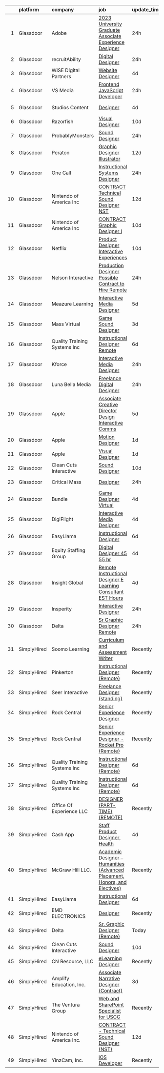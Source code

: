 

|    | platform    | company                      | job                                                                                                                                                                                                                                                                                                                                                                                                                                                                                                                                                                                                                                                                                                                                                                                                                                                                                                                                                            | update_time   | location           |
|---:|:------------|:-----------------------------|:---------------------------------------------------------------------------------------------------------------------------------------------------------------------------------------------------------------------------------------------------------------------------------------------------------------------------------------------------------------------------------------------------------------------------------------------------------------------------------------------------------------------------------------------------------------------------------------------------------------------------------------------------------------------------------------------------------------------------------------------------------------------------------------------------------------------------------------------------------------------------------------------------------------------------------------------------------------|:--------------|:-------------------|
|  1 | Glassdoor   | Adobe                        | [2023 University Graduate   Associate Experience Designer](https://www.glassdoor.com/partner/jobListing.htm?pos=117&ao=1136043&s=58&guid=00000182c97fb2deb0a38ce8de64ddba&src=GD_JOB_AD&t=SR&vt=w&cs=1_18c39fde&cb=1661237965925&jobListingId=1008086780038&jrtk=3-0-1gb4nvco2kcn9801-1gb4nvcokk24j800-9219b5018eb2703b-)                                                                                                                                                                                                                                                                                                                                                                                                                                                                                                                                                                                                                                      | 24h           | San Francisco, CA  |
|  2 | Glassdoor   | recruitAbility               | [Digital Designer](https://www.glassdoor.com/partner/jobListing.htm?pos=105&ao=1110586&s=58&guid=00000182c97fb2deb0a38ce8de64ddba&src=GD_JOB_AD&t=SR&vt=w&ea=1&cs=1_d9767273&cb=1661237965921&jobListingId=1008087054153&cpc=82B3195DA92CAF92&jrtk=3-0-1gb4nvco2kcn9801-1gb4nvcokk24j800-5468f4fb552f0948--6NYlbfkN0CGG9KWCDlpnNsyBDyIiP_Q0811kl3MMa1wmNp0I1WtkTaTZU1gJWaiKEGe9oYuZ3AnOy8IYFxwbrn4-fpTO0QvC6Jd-V4FowO7G0k_aereRWbeubsX-DkAeWoYzjwjm7pbhA0aUzO2bJj0FbczN6WpV8EdEAsFpJsT-hjEMJ25BIaljSl2KoHwaSjqTdZ46YzTuz_w1zXHdEEx8oHmNeRSrPrKcQM1TpwMeNcSiApdrEj6KrNsc2BS9L7d8W360Jntx0SiSZBBhlxLzU32zwx1XpIElO8zAH8yEHbRc1h89Gt2iakdcBdF-H_jOgkyUuW0YTtLz6CUdEE6vXiB4l_YTeQ4O-ot0pWSDQMqa1Eo4upd6rfNJGmREAS7qNeqY1bp2uj9nklOLG1sd1QhsE3OmCdmKPj_l9DA0gU5sQkQew3_90he7YUV5igIjY6txBQnX-bl3MxI8Af9ezjvklTGomgki5hPEOerUpos4T4Lo53Y5GXrCE2vmxXEGr2iWoAniP7BqZiBZ8h8BnBXjGWJ)                                                                                    | 24h           | Leander, TX        |
|  3 | Glassdoor   | WISE Digital Partners        | [Website Designer](https://www.glassdoor.com/partner/jobListing.htm?pos=115&ao=1136043&s=58&guid=00000182c97fb2deb0a38ce8de64ddba&src=GD_JOB_AD&t=SR&vt=w&ea=1&cs=1_477e722e&cb=1661237965922&jobListingId=1008078664182&jrtk=3-0-1gb4nvco2kcn9801-1gb4nvcokk24j800-aed89e78cad63eac-)                                                                                                                                                                                                                                                                                                                                                                                                                                                                                                                                                                                                                                                                         | 4d            | Remote             |
|  4 | Glassdoor   | VS Media                     | [Frontend JavaScript Developer](https://www.glassdoor.com/partner/jobListing.htm?pos=129&ao=1136043&s=58&guid=00000182c97fb2deb0a38ce8de64ddba&src=GD_JOB_AD&t=SR&vt=w&ea=1&cs=1_1407cdce&cb=1661237965929&jobListingId=1008087306672&jrtk=3-0-1gb4nvco2kcn9801-1gb4nvcokk24j800-768f20a6af244237-)                                                                                                                                                                                                                                                                                                                                                                                                                                                                                                                                                                                                                                                            | 24h           | Manhattan          |
|  5 | Glassdoor   | Studios Content              | [Designer](https://www.glassdoor.com/partner/jobListing.htm?pos=122&ao=1136043&s=58&guid=00000182c97fb2deb0a38ce8de64ddba&src=GD_JOB_AD&t=SR&vt=w&cs=1_ffbee8f1&cb=1661237965926&jobListingId=1008078500106&jrtk=3-0-1gb4nvco2kcn9801-1gb4nvcokk24j800-7e3a1ec9b393dd6b-)                                                                                                                                                                                                                                                                                                                                                                                                                                                                                                                                                                                                                                                                                      | 4d            | Burbank, CA        |
|  6 | Glassdoor   | Razorfish                    | [Visual Designer](https://www.glassdoor.com/partner/jobListing.htm?pos=111&ao=1136043&s=58&guid=00000182c97fb2deb0a38ce8de64ddba&src=GD_JOB_AD&t=SR&vt=w&ea=1&cs=1_61246202&cb=1661237965921&jobListingId=1008069448286&jrtk=3-0-1gb4nvco2kcn9801-1gb4nvcokk24j800-2dd04ae385744f70-)                                                                                                                                                                                                                                                                                                                                                                                                                                                                                                                                                                                                                                                                          | 10d           | Boston, MA         |
|  7 | Glassdoor   | ProbablyMonsters             | [Sound Designer](https://www.glassdoor.com/partner/jobListing.htm?pos=120&ao=1136043&s=58&guid=00000182c97fb2deb0a38ce8de64ddba&src=GD_JOB_AD&t=SR&vt=w&cs=1_727e0611&cb=1661237965926&jobListingId=1008086835423&jrtk=3-0-1gb4nvco2kcn9801-1gb4nvcokk24j800-d1598d003ed4c85b-)                                                                                                                                                                                                                                                                                                                                                                                                                                                                                                                                                                                                                                                                                | 24h           | Bellevue, WA       |
|  8 | Glassdoor   | Peraton                      | [Graphic Designer Illustrator](https://www.glassdoor.com/partner/jobListing.htm?pos=124&ao=1136043&s=58&guid=00000182c97fb2deb0a38ce8de64ddba&src=GD_JOB_AD&t=SR&vt=w&cs=1_c5ee7280&cb=1661237965927&jobListingId=1008065908189&jrtk=3-0-1gb4nvco2kcn9801-1gb4nvcokk24j800-115a55b5fbf93330-)                                                                                                                                                                                                                                                                                                                                                                                                                                                                                                                                                                                                                                                                  | 12d           | Chantilly, VA      |
|  9 | Glassdoor   | One Call                     | [Instructional Systems Designer](https://www.glassdoor.com/partner/jobListing.htm?pos=101&ao=1110586&s=58&guid=00000182c97fb2deb0a38ce8de64ddba&src=GD_JOB_AD&t=SR&vt=w&cs=1_b0986d9c&cb=1661237965920&jobListingId=1008087093416&cpc=2187E14FC6F1B769&jrtk=3-0-1gb4nvco2kcn9801-1gb4nvcokk24j800-f06620050fa004f0--6NYlbfkN0CoBNsftOR156psyhAEunD0li7bgaA5Un-R2_tTFIfXdsF7lIw2xKjhRCUN0oJ6COnYgYd0h07fY7gWBSK9olVh-zi_If1hdTpzgYb9tSYF2Q41jflSqsXX4l-HWbGWDA_e4qKZYTVd5yFO0k7c0f9tTO1tj42xhMAZCvW1Br1klf4IBHh_l6QYNBkaZs-WwzJo9WhGlB2bhs4Bj1Jie26fUTxFHOyEn2QtTi7jveuoNCnA6SAJLJEAkuVkN3ZgbDyjNsmVJ1x1JEa2ajdrpjp8syc2ugH2emnJ8u-wYeTfUNnKwS6t19YemTtzQua45pjs_eHSJTRK9K1n1s4LV4r62TXvrWaLnzgA3zKa0BvQl5y1drQyNbHP9Y1Un1Wu6eFeH-i-9rs6E8ey2y3t2ERzH80XB54rDfGAVMjbKINjzDSrLYO0AO02m2kSBjA0dO2aN2-OLtXvwGJcK-6S1aFQShz6xAMYrx-iypmwAJhf_qVY9_LwDzy8FzX7ASTSTBrb04J1dQOMNgsdI9SR1_PwPfc99gLGdqk%3D)                                                             | 24h           | Remote             |
| 10 | Glassdoor   | Nintendo of America Inc      | [CONTRACT   Technical Sound Designer  NST ](https://www.glassdoor.com/partner/jobListing.htm?pos=119&ao=1136043&s=58&guid=00000182c97fb2deb0a38ce8de64ddba&src=GD_JOB_AD&t=SR&vt=w&cs=1_979def01&cb=1661237965925&jobListingId=1008066224463&jrtk=3-0-1gb4nvco2kcn9801-1gb4nvcokk24j800-4f54bb3e91a298df-)                                                                                                                                                                                                                                                                                                                                                                                                                                                                                                                                                                                                                                                     | 12d           | Redmond, WA        |
| 11 | Glassdoor   | Nintendo of America Inc      | [CONTRACT   Graphic Designer I](https://www.glassdoor.com/partner/jobListing.htm?pos=125&ao=1136043&s=58&guid=00000182c97fb2deb0a38ce8de64ddba&src=GD_JOB_AD&t=SR&vt=w&cs=1_96ec33db&cb=1661237965927&jobListingId=1008069425781&jrtk=3-0-1gb4nvco2kcn9801-1gb4nvcokk24j800-d0b134663c89da81-)                                                                                                                                                                                                                                                                                                                                                                                                                                                                                                                                                                                                                                                                 | 10d           | Redmond, WA        |
| 12 | Glassdoor   | Netflix                      | [Product Designer  Interactive Experiences](https://www.glassdoor.com/partner/jobListing.htm?pos=110&ao=1136043&s=58&guid=00000182c97fb2deb0a38ce8de64ddba&src=GD_JOB_AD&t=SR&vt=w&cs=1_1ce8491e&cb=1661237965921&jobListingId=1008069359389&jrtk=3-0-1gb4nvco2kcn9801-1gb4nvcokk24j800-b9bbc2e1ae291f89-)                                                                                                                                                                                                                                                                                                                                                                                                                                                                                                                                                                                                                                                     | 10d           | California         |
| 13 | Glassdoor   | Nelson Interactive           | [Production Designer Possible Contract to Hire Remote](https://www.glassdoor.com/partner/jobListing.htm?pos=121&ao=1136043&s=58&guid=00000182c97fb2deb0a38ce8de64ddba&src=GD_JOB_AD&t=SR&vt=w&cs=1_930e294d&cb=1661237965926&jobListingId=1008086144730&jrtk=3-0-1gb4nvco2kcn9801-1gb4nvcokk24j800-408aa5cf465c377d-)                                                                                                                                                                                                                                                                                                                                                                                                                                                                                                                                                                                                                                          | 24h           | Remote             |
| 14 | Glassdoor   | Meazure Learning             | [Interactive Media Designer](https://www.glassdoor.com/partner/jobListing.htm?pos=128&ao=1136043&s=58&guid=00000182c97fb2deb0a38ce8de64ddba&src=GD_JOB_AD&t=SR&vt=w&ea=1&cs=1_fdba2674&cb=1661237965928&jobListingId=1008077312452&jrtk=3-0-1gb4nvco2kcn9801-1gb4nvcokk24j800-55f72a9f9425cee4-)                                                                                                                                                                                                                                                                                                                                                                                                                                                                                                                                                                                                                                                               | 5d            | Alabama            |
| 15 | Glassdoor   | Mass Virtual                 | [Game Sound Designer](https://www.glassdoor.com/partner/jobListing.htm?pos=127&ao=1136043&s=58&guid=00000182c97fb2deb0a38ce8de64ddba&src=GD_JOB_AD&t=SR&vt=w&ea=1&cs=1_981ec7a4&cb=1661237965928&jobListingId=1008082194344&jrtk=3-0-1gb4nvco2kcn9801-1gb4nvcokk24j800-f232bf0ac303c42a-)                                                                                                                                                                                                                                                                                                                                                                                                                                                                                                                                                                                                                                                                      | 3d            | Orlando, FL        |
| 16 | Glassdoor   | Quality Training Systems Inc | [Instructional Designer  Remote ](https://www.glassdoor.com/partner/jobListing.htm?pos=104&ao=1110586&s=58&guid=00000182c97fb2deb0a38ce8de64ddba&src=GD_JOB_AD&t=SR&vt=w&ea=1&cs=1_eae067da&cb=1661237965921&jobListingId=1008073674626&cpc=9908D8D4413DBB8A&jrtk=3-0-1gb4nvco2kcn9801-1gb4nvcokk24j800-7548cc2409c09d8f--6NYlbfkN0Do0NJZxTlNQv8zNit5bjNgC4ptqUVvfA2tyS3ZXr20tD-PYFOMaTwZLb1B22RU8arf73TsLtlexIKdhFYjLoaF7YraZ9Kk1SBoAFQFwuiW_adojCM3ev6KKRysGw-MIsP-L68djQiiyhyajB3vq3642FZhB2k9vtThpG4u_5dbyIxNlJjyTAhXsY1N7PJQOfhGC0NWS71CeUFJlm5WUHzbKPk-847-6pOpqM0s3IqKI3CSGgec2emNjv57JM3oz9Ec7PR2mYyuX5z7PF_9JWHsy4_VzkJbQByb7CnJYWm228st_FBUN1BGG_deDx4RHz9pUmiueGIyQg_wRHaQddw7no1U0UiShe_71N9UT1bl-UdWnA6jwF_XSH6TyzDNSpWragNNsjgubNRF_Vf1SwpUjGHCcD4La2GIhLcOObn8az6a761CbfhdPZFaOL8rRwQHVOFrBdeFcoIMUjWdjrH2kvw5pcnHzPwnevqKvdPSiAB191OITpP9BigOZQUGfJ4%3D)                                                                                       | 6d            | Remote             |
| 17 | Glassdoor   | Kforce                       | [Interactive Media Designer](https://www.glassdoor.com/partner/jobListing.htm?pos=106&ao=1110586&s=58&guid=00000182c97fb2deb0a38ce8de64ddba&src=GD_JOB_AD&t=SR&vt=w&cs=1_20b46834&cb=1661237965921&jobListingId=1008086230590&cpc=334ABAF5D42DC775&jrtk=3-0-1gb4nvco2kcn9801-1gb4nvcokk24j800-8130fe3d79caee81--6NYlbfkN0C5IatSLh_Ak1q39eQQoPIxD737RW9NeiYGvIRXkrLjEBkC4LI6KweFWWPiS1PvvlxCUhmgIK2E3O6bnqA5vqB-IervBkUs9-hCvj3jnViGJKIkvcrONJtsS6ACBMWmHkIzaAp4W-A08pBl97f_Z9ysABZrXGeP9gygQLFj6NytqeGl1jH3YgZsA8rjDlcLiqTQwCMUAs9F6sXXSwiAx1tqGj5RL_mAiCGzwFmvTX-Ry-6odmXJ90KOQZ3k1QHaI0UsN0j-ckAt6Z767kLagSYOG8pNPHV6a7VldJLYWpNasK9mIT1L0rxFhCAlRssVfKMsVIMa1zHv4YqUBfiwbACpc5XhEFtLwnKPad8aQHUM9S77Uu7w46EQ1rQAS8fBqj4ge_DppvuI0xTwPoxtul8QnzSpeHJtd3xLaytOznQAcxUfdsXhuTuW1wCuLVka-pxMzthlDAkr6pQVfWNQCRel77EIgFEHd56xLjv9VZHkxdPZTZ0973DXv4YRxDXKVzA9ZXqliGYoVCRMYD5riDDu2y9CMn0ohIpb3v15C0v4I-l9MvZf_NpQ7dTVU7p8bRcQKX4nCFESrXrUlX-S0EQYpVrdAmJchkQ%3D) | 24h           | Bethesda, MD       |
| 18 | Glassdoor   | Luna Bella Media             | [Freelance Digital Designer](https://www.glassdoor.com/partner/jobListing.htm?pos=114&ao=1136043&s=58&guid=00000182c97fb2deb0a38ce8de64ddba&src=GD_JOB_AD&t=SR&vt=w&ea=1&cs=1_bf442f5b&cb=1661237965922&jobListingId=1008087002867&jrtk=3-0-1gb4nvco2kcn9801-1gb4nvcokk24j800-044f6ce568403841-)                                                                                                                                                                                                                                                                                                                                                                                                                                                                                                                                                                                                                                                               | 24h           | Remote             |
| 19 | Glassdoor   | Apple                        | [Associate Creative Director  Design  Interactive Comms](https://www.glassdoor.com/partner/jobListing.htm?pos=130&ao=1136043&s=58&guid=00000182c97fb2deb0a38ce8de64ddba&src=GD_JOB_AD&t=SR&vt=w&cs=1_9b94fb9c&cb=1661237965929&jobListingId=1008077637787&jrtk=3-0-1gb4nvco2kcn9801-1gb4nvcokk24j800-db0ab7f1b52bf141-)                                                                                                                                                                                                                                                                                                                                                                                                                                                                                                                                                                                                                                        | 5d            | Cupertino, CA      |
| 20 | Glassdoor   | Apple                        | [Motion Designer](https://www.glassdoor.com/partner/jobListing.htm?pos=113&ao=1136043&s=58&guid=00000182c97fb2deb0a38ce8de64ddba&src=GD_JOB_AD&t=SR&vt=w&cs=1_a790d1a8&cb=1661237965922&jobListingId=1008084546182&jrtk=3-0-1gb4nvco2kcn9801-1gb4nvcokk24j800-268d11ff0fb3d4a6-)                                                                                                                                                                                                                                                                                                                                                                                                                                                                                                                                                                                                                                                                               | 1d            | Cupertino, CA      |
| 21 | Glassdoor   | Apple                        | [Visual Designer](https://www.glassdoor.com/partner/jobListing.htm?pos=109&ao=1136043&s=58&guid=00000182c97fb2deb0a38ce8de64ddba&src=GD_JOB_AD&t=SR&vt=w&cs=1_5adcd047&cb=1661237965921&jobListingId=1008084546211&jrtk=3-0-1gb4nvco2kcn9801-1gb4nvcokk24j800-f8d7bc85f08e5861-)                                                                                                                                                                                                                                                                                                                                                                                                                                                                                                                                                                                                                                                                               | 1d            | Cupertino, CA      |
| 22 | Glassdoor   | Clean Cuts Interactive       | [Sound Designer](https://www.glassdoor.com/partner/jobListing.htm?pos=102&ao=1110586&s=58&guid=00000182c97fb2deb0a38ce8de64ddba&src=GD_JOB_AD&t=SR&vt=w&ea=1&cs=1_6ede9356&cb=1661237965921&jobListingId=1008068462835&cpc=FD1C1DA32C38CFA7&jrtk=3-0-1gb4nvco2kcn9801-1gb4nvcokk24j800-180f36a67d041096--6NYlbfkN0BdWmvb-rJl2QNnPZsqfom0WtyBpRDZD-qGOAPpXEAerX6a6oApLbNube8VIkmBRry4WGRoB0qsfFORcDwlv5J-Sd2QpNdWVPU3rpOKe16b-v51oCGYFn1Gg0GCh9sLO-2YemhZ2pKU_mGnQ6gmjy9PJXCZWcP9S85pmy_gMB17x15owpHU1MnjT43sqb3YyQCsmxsfvG4LI6rQTdGLsdeoaF6_LytRWLVGKUlu1MlYU4QDn-idj6KEkRMJec28V8bHklpkktJr8zxuTuzvCYG6XQ45d3glwrAVgdK4dniElNvnAZ9QP5hUrydkCAdeS0d8Hp4ZRr2xH3T35mQJdWI1zsvOgfaa9NpfgVf56B2AV7oPBeYbx9JcxbrX35ZDI64xGMW-aiQ7hNAbYGAjOa87qgcN7eD-pUsPBwu-hnEz99P0INg4G1nrky9tyqAo7xF5g0LAjWpwOg0uxZ07Hsw0Hz76hnueF7DBcIWDSuwEdRy56_7-ze9n)                                                                                                                      | 10d           | Remote             |
| 23 | Glassdoor   | Critical Mass                | [Designer](https://www.glassdoor.com/partner/jobListing.htm?pos=126&ao=1136043&s=58&guid=00000182c97fb2deb0a38ce8de64ddba&src=GD_JOB_AD&t=SR&vt=w&ea=1&cs=1_bacb354d&cb=1661237965928&jobListingId=1008086554009&jrtk=3-0-1gb4nvco2kcn9801-1gb4nvcokk24j800-79ca9eda397f1672-)                                                                                                                                                                                                                                                                                                                                                                                                                                                                                                                                                                                                                                                                                 | 24h           | Cupertino, CA      |
| 24 | Glassdoor   | Bundle                       | [Game Designer  Virtual ](https://www.glassdoor.com/partner/jobListing.htm?pos=112&ao=1136043&s=58&guid=00000182c97fb2deb0a38ce8de64ddba&src=GD_JOB_AD&t=SR&vt=w&ea=1&cs=1_e693b181&cb=1661237965922&jobListingId=1008079560672&jrtk=3-0-1gb4nvco2kcn9801-1gb4nvcokk24j800-750ea4ec84bd0b34-)                                                                                                                                                                                                                                                                                                                                                                                                                                                                                                                                                                                                                                                                  | 4d            | Remote             |
| 25 | Glassdoor   | DigiFlight                   | [Interactive Media Designer](https://www.glassdoor.com/partner/jobListing.htm?pos=123&ao=1136043&s=58&guid=00000182c97fb2deb0a38ce8de64ddba&src=GD_JOB_AD&t=SR&vt=w&ea=1&cs=1_e4d478be&cb=1661237965927&jobListingId=1008079083295&jrtk=3-0-1gb4nvco2kcn9801-1gb4nvcokk24j800-49f6011c2d0eb981-)                                                                                                                                                                                                                                                                                                                                                                                                                                                                                                                                                                                                                                                               | 4d            | Columbia, MD       |
| 26 | Glassdoor   | EasyLlama                    | [Instructional Designer](https://www.glassdoor.com/partner/jobListing.htm?pos=118&ao=1136043&s=58&guid=00000182c97fb2deb0a38ce8de64ddba&src=GD_JOB_AD&t=SR&vt=w&ea=1&cs=1_6abac6ee&cb=1661237965925&jobListingId=1008074963718&jrtk=3-0-1gb4nvco2kcn9801-1gb4nvcokk24j800-54cc08c9d2271055-)                                                                                                                                                                                                                                                                                                                                                                                                                                                                                                                                                                                                                                                                   | 6d            | Remote             |
| 27 | Glassdoor   | Equity Staffing Group        | [Digital Designer   45    55 hr ](https://www.glassdoor.com/partner/jobListing.htm?pos=107&ao=1110586&s=58&guid=00000182c97fb2deb0a38ce8de64ddba&src=GD_JOB_AD&t=SR&vt=w&ea=1&cs=1_30421693&cb=1661237965921&jobListingId=1008078619294&cpc=8795CF9063CD573D&jrtk=3-0-1gb4nvco2kcn9801-1gb4nvcokk24j800-f157491ccf6d9c7b--6NYlbfkN0C1yyJIapRlEdYOhDmVropYbNu6_NST9zaz4GWjsOuGwSr2S_wuxMSgMUxyoNOegNJ_MR9YBqCM6Xqh9-Q4Aae1mUPg_y8I2lywr-DW5VsUithgMilTEXphIfKgCACnmeGel4EQKYYZmHJV3oRXG2rWr_Ud7F_9XEJM3WRdc3Rmcv5JIHHQEg4eFw-eYKQP8v49Z8YtimducDF77lyTJkdnJwU6B4Hm-IsVNh5104I4lf7nheGgWihq_xdNAzn4W8D68dUpI30lwVvWojNRWw-F4H51L7aw6Cef5tMga00_Wp96vZGE1XwGMF9ZRcYwSsLbw1u63Tnh1z8FQINYDhzPRPpGSVXkNPeOQh6YJY0VQPQRAkLGX8LTv-DhQh6bnkGyjhTiGoLg7mkec71tNgFkenKx2qcuyGI3SLIDcT1MG8FEJY5i7IPOJcXp34tP0VCp-mLo7XvWp6DdmXeCrxsiXUWL5wuNm1yp7jjo034PUeWoUf8I3oF5uxKZ7YAW5LYaJRwbwOJl-g%3D%3D)                                                                         | 4d            | Remote             |
| 28 | Glassdoor   | Insight Global               | [Remote Instructional Designer E Learning Consultant  EST Hours ](https://www.glassdoor.com/partner/jobListing.htm?pos=108&ao=1110586&s=58&guid=00000182c97fb2deb0a38ce8de64ddba&src=GD_JOB_AD&t=SR&vt=w&ea=1&cs=1_b9cb0813&cb=1661237965921&jobListingId=1008078790467&cpc=3BA4CE39D5B5DEF5&jrtk=3-0-1gb4nvco2kcn9801-1gb4nvcokk24j800-fbc3bba26bb06184--6NYlbfkN0BKkHZu3wF05EeDimN_p6sYpKCMArvwa95YdH7UpkaBCobj99dZAfyu9JevU964-bKfT3PuzLu_ldolfiwO2inBCmHa1_THBIO7Mrpr8ugrzMpoAYT2DZw39dtkGe9gZR1bAwwsuSauuCN1WT5-VxCE89qHOxLhWx2FAI90n2zoDKChGMv4qOoptNE_rxCIseva3lhme9CXYYRAz5PyNUyQZzy2gJi20wGOLs5JAywuNO8CFrkbAMjCpzQi3chw0bnbXvl2FDezmZXCm8ry_m-K8xtXDXu1v8oeApYQx0yeAwM_HUEEABJggnKYEADCC3OUukguX64SnyoMMr4kNq1CSW_jpAgRv5RfDPuKv8jwbUSSgU6vin_kMNRmD2TvdmIlNWEFHP4aAX-badkq85R2v97QqjOYL43CYdY-psBk65InJwAiXOoeYrpQJsNBKhnbwoN3KoGJeGBredXPNfnvKmrWAxRLxCvPEI6iVIxvh8FXbiQczLOzGUOgJHuiiygRFA8mSXSOPdnHSr7EYeirUKHbj0amcdPZSjjP-nLWRxXMqvKpnpa_)     | 4d            | Remote             |
| 29 | Glassdoor   | Insperity                    | [Interactive Designer](https://www.glassdoor.com/partner/jobListing.htm?pos=103&ao=1110586&s=58&guid=00000182c97fb2deb0a38ce8de64ddba&src=GD_JOB_AD&t=SR&vt=w&ea=1&cs=1_b4376549&cb=1661237965921&jobListingId=1008086164858&cpc=8795CF9063CD573D&jrtk=3-0-1gb4nvco2kcn9801-1gb4nvcokk24j800-fc25e74f5b22f9ea--6NYlbfkN0CYobNcY6DSafIfVw4UC03nkRxBD9fUy2suPwabomlLTq7pIS4LTYcijPUC_8edp0fpvvrdU0NxUyDyAIuijaQ4RfvS28CjDDyRSPofsEI5JJoqn-FikRqPzT7DXxLkrMikOxSv2KCcnSp6oBATuGk13IffBpbR5Jc18kqp91Rct8D8CaR2cJxwpCJyDfikJNP71uqa10mKd9NzNXDG2SHrr3TyZqr4sPUfz_hEil4K8VGIMFTFCVKbHpkrjZGaTgIX_3l9ASCKVRDoF4sgkxYalDMxHW3azxTf1D4M3OdIo2rBraIbq6d7z7u_uwnjf70bE9MXuIn_RHVHtacpIGr4mcDxXO0f3c_tAKayErsx45HsRlTmpreW548pv9i73C9pU0KHk1Rhi0xx20-au1GeEvXpqVhpBsqCBgHGn_dSX7zgC120VdYexjvmDGhYCLK9ENJgLy5zpfv7Z-zKGX9g9Jqpc8XrNyTe7lgAY6xVa1UQS2Bj3ION4A8E5y198YRfgltE6pKUj5WUxLWlsioF)                                                                                | 24h           | Kingwood, TX       |
| 30 | Glassdoor   | Delta                        | [Sr  Graphic Designer  Remote ](https://www.glassdoor.com/partner/jobListing.htm?pos=116&ao=1136043&s=58&guid=00000182c97fb2deb0a38ce8de64ddba&src=GD_JOB_AD&t=SR&vt=w&ea=1&cs=1_b445e192&cb=1661237965922&jobListingId=1008087203689&jrtk=3-0-1gb4nvco2kcn9801-1gb4nvcokk24j800-0df10942707078d7-)                                                                                                                                                                                                                                                                                                                                                                                                                                                                                                                                                                                                                                                            | 24h           | Fresno, CA         |
| 31 | SimplyHired | Soomo Learning               | [Curriculum and Assessment Writer](https://www.simplyhired.com/job/DQpP0x-LQktauFNb-cE3DHmQV0pkSj6iBZUdHX4xvhFc-YD7o7_XHQ?q=interactive+designer)                                                                                                                                                                                                                                                                                                                                                                                                                                                                                                                                                                                                                                                                                                                                                                                                              | Recently      | Remote             |
| 32 | SimplyHired | Pinkerton                    | [Instructional Designer (Remote)](https://www.simplyhired.com/job/PlvLyUw16ZDnnGFVY_zZsvgU15SXLN9FAPcn8g27xDnMhvmlcbBjEw?q=interactive+designer)                                                                                                                                                                                                                                                                                                                                                                                                                                                                                                                                                                                                                                                                                                                                                                                                               | Recently      | Remote             |
| 33 | SimplyHired | Seer Interactive             | [Freelance Designer (standing)](https://www.simplyhired.com/job/OMrLjGqiVjB4HSOHNcPsGMBE7asrChjuptiioyzCf3fMQCzg3HR7Qw?q=interactive+designer)                                                                                                                                                                                                                                                                                                                                                                                                                                                                                                                                                                                                                                                                                                                                                                                                                 | Recently      | Remote +1 location |
| 34 | SimplyHired | Rock Central                 | [Senior Experience Designer](https://www.simplyhired.com/job/UsF5NXTI_IXYhcawUmw3kN32jP06WleBqauCl8-aleTJzozKLE6Thw?q=interactive+designer)                                                                                                                                                                                                                                                                                                                                                                                                                                                                                                                                                                                                                                                                                                                                                                                                                    | Recently      | Detroit, MI        |
| 35 | SimplyHired | Rock Central                 | [Senior Experience Designer - Rocket Pro (Remote)](https://www.simplyhired.com/job/WFOQFrw2mphynW-NsIpy91iE8xWR5Lm0fNy65Uhq_2M__KiA2xz0ow?q=interactive+designer)                                                                                                                                                                                                                                                                                                                                                                                                                                                                                                                                                                                                                                                                                                                                                                                              | Recently      | Detroit, MI        |
| 36 | SimplyHired | Quality Training Systems Inc | [Instructional Designer (Remote)](https://www.simplyhired.com/job/bjADsrpsJuj6EBE4Fa5p_H9oi6G7M3Yp_b9txGNBMhtMz1xh7w8pAg?q=interactive+designer)                                                                                                                                                                                                                                                                                                                                                                                                                                                                                                                                                                                                                                                                                                                                                                                                               | 6d            | Remote             |
| 37 | SimplyHired | Quality Training Systems Inc | [Instructional Designer (Remote)](https://www.simplyhired.com/job/bjADsrpsJuj6EBE4Fa5p_H9oi6G7M3Yp_b9txGNBMhtMz1xh7w8pAg?q=interactive+designer)                                                                                                                                                                                                                                                                                                                                                                                                                                                                                                                                                                                                                                                                                                                                                                                                               | 6d            | Remote             |
| 38 | SimplyHired | Office Of Experience LLC     | [DESIGNER (PART-TIME) (REMOTE)](https://www.simplyhired.com/job/yUtNm7aP5k7lf3a27Q4KIbyvuM9A7WQE2tgKPjPrP4xRwKfFS33ECw?q=interactive+designer)                                                                                                                                                                                                                                                                                                                                                                                                                                                                                                                                                                                                                                                                                                                                                                                                                 | Recently      | Chicago, IL        |
| 39 | SimplyHired | Cash App                     | [Staff Product Designer, Health](https://www.simplyhired.com/job/oZiNzEpP8UCGqALmt2YDgQCMelf-27r34_ikkeiM3PSDQuqFaSDAUw?q=interactive+designer)                                                                                                                                                                                                                                                                                                                                                                                                                                                                                                                                                                                                                                                                                                                                                                                                                | 4d            | San Francisco, CA  |
| 40 | SimplyHired | McGraw Hill LLC.             | [Academic Designer – Humanities (Advanced Placement, Honors, and Electives)](https://www.simplyhired.com/job/WCGWCHG4PC0g4xKwm7ilqsNmAKrTO4ZlTYzwITWJwQPvEiaP8JN0xA?q=interactive+designer)                                                                                                                                                                                                                                                                                                                                                                                                                                                                                                                                                                                                                                                                                                                                                                    | Recently      | Remote             |
| 41 | SimplyHired | EasyLlama                    | [Instructional Designer](https://www.simplyhired.com/job/fZb4_iK_TMLxqkcJ3FnywvbaGEq9cvObrmumXy0jlQqcHNyy43AaDw?q=interactive+designer)                                                                                                                                                                                                                                                                                                                                                                                                                                                                                                                                                                                                                                                                                                                                                                                                                        | 6d            | Remote             |
| 42 | SimplyHired | EMD ELECTRONICS              | [Designer](https://www.simplyhired.com/job/BxaraADV6E8wYTzYY2lDglS8pyJ6JNSdPRNs01f7unp4qEzenO17gQ?q=interactive+designer)                                                                                                                                                                                                                                                                                                                                                                                                                                                                                                                                                                                                                                                                                                                                                                                                                                      | Recently      | Chandler, AZ       |
| 43 | SimplyHired | Delta                        | [Sr. Graphic Designer (Remote)](https://www.simplyhired.com/job/P-JlkrQKaCdErtnnMG7YKYK8wDn9KgDLJAWlZ0ftAxDG7YRNJx8f2g?q=interactive+designer)                                                                                                                                                                                                                                                                                                                                                                                                                                                                                                                                                                                                                                                                                                                                                                                                                 | Today         | Fresno, CA         |
| 44 | SimplyHired | Clean Cuts Interactive       | [Sound Designer](https://www.simplyhired.com/job/URpHRLKxsUQ4hdInq3xa6FnJYJDM-ccCCSLPb7pl2cnZUbjIHBvDJg?q=interactive+designer)                                                                                                                                                                                                                                                                                                                                                                                                                                                                                                                                                                                                                                                                                                                                                                                                                                | 10d           | Remote             |
| 45 | SimplyHired | CN Resource, LLC             | [eLearning Designer](https://www.simplyhired.com/job/J1c82YHKBFsW2EPJ_n5axCjZRTz2DrdtIuJJnep_Iilij80Bv548dg?q=interactive+designer)                                                                                                                                                                                                                                                                                                                                                                                                                                                                                                                                                                                                                                                                                                                                                                                                                            | Recently      | Mesa, AZ           |
| 46 | SimplyHired | Amplify Education, Inc.      | [Associate Narrative Designer (Contract)](https://www.simplyhired.com/job/gd1dslWUo_j8vFGy9WgHCJxdFCWVKQ3PopMeWZG-V85hOX2o4HS0Ug?q=interactive+designer)                                                                                                                                                                                                                                                                                                                                                                                                                                                                                                                                                                                                                                                                                                                                                                                                       | 3d            | Remote             |
| 47 | SimplyHired | The Ventura Group            | [Web and SharePoint Specialist for USCG](https://www.simplyhired.com/job/C4fxwb9zjLuFWt0ZdT8hA4ZOhGCjft63sKUZNQMboxEWx68mvWnaKg?q=interactive+designer)                                                                                                                                                                                                                                                                                                                                                                                                                                                                                                                                                                                                                                                                                                                                                                                                        | Recently      | Norfolk, VA        |
| 48 | SimplyHired | Nintendo of America Inc.     | [CONTRACT - Technical Sound Designer (NST)](https://www.simplyhired.com/job/TPW0XrKmxf-vwIJbi5AmHPtMATFGZtcAoqs0JfFzV3o8SCHuwWm1gw?q=interactive+designer)                                                                                                                                                                                                                                                                                                                                                                                                                                                                                                                                                                                                                                                                                                                                                                                                     | 12d           | Redmond, WA        |
| 49 | SimplyHired | YinzCam, Inc.                | [iOS Developer](https://www.simplyhired.com/job/O7s3dealHuxhU0MGhoaMnfOJziqVEUTHKEJtlDWUSPF8S_dqWf-8-Q?q=interactive+designer)                                                                                                                                                                                                                                                                                                                                                                                                                                                                                                                                                                                                                                                                                                                                                                                                                                 | Recently      | Pittsburgh, PA     |